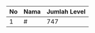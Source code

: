 | No | Nama            | Jumlah Level |
|----|-----------------|--------------|
| 1  | #    |    747        |
